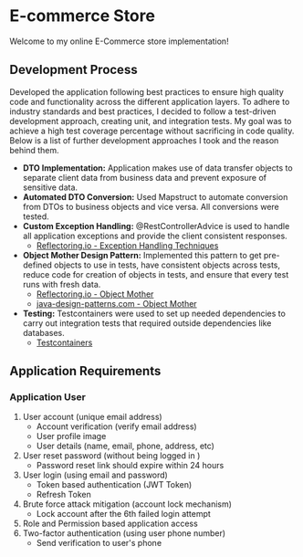# E-commerce Store

Welcome to my online E-Commerce store implementation!


## Development Process
Developed the application following best practices to ensure high quality code and functionality across the different 
application layers. To adhere to industry standards and best practices, I decided to follow a test-driven development 
approach, creating unit, and integration tests. My goal was to achieve a high test coverage percentage without 
sacrificing in code quality. Below is a list of further development approaches I took and the reason behind them.

* **DTO Implementation:** Application makes use of data transfer objects to separate client data from business data and 
prevent exposure of sensitive data.
* **Automated DTO Conversion:** Used Mapstruct to automate conversion from DTOs to business objects and vice versa. All conversions were tested.
* **Custom Exception Handling:** @RestControllerAdvice is used to handle all application exceptions and provide the client consistent responses.
  * [Reflectoring.io - Exception Handling Techniques](https://reflectoring.io/spring-boot-exception-handling/)
* **Object Mother Design Pattern:** Implemented this pattern to get pre-defined objects to use in tests, have consistent 
objects across tests, reduce code for creation of objects in tests, and ensure that every test runs with fresh data.
  * [Reflectoring.io - Object Mother](https://reflectoring.io/objectmother-fluent-builder/)
  * [java-design-patterns.com - Object Mother](https://java-design-patterns.com/patterns/object-mother/)
* **Testing:** Testcontainers were used to set up needed dependencies to carry out integration tests that required outside
dependencies like databases. 
  * [Testcontainers](https://www.testcontainers.org/)

## Application Requirements

### Application User
1. User account (unique email address)
   * Account verification (verify email address)
   * User profile image
   * User details (name, email, phone, address, etc)
2. User reset password (without being logged in )
   * Password reset link should expire within 24 hours
3. User login (using email and password)
   * Token based authentication (JWT Token)
   * Refresh Token
4. Brute force attack mitigation (account lock mechanism)
   * Lock account after the 6th failed login attempt
5. Role and Permission based application access
6. Two-factor authentication (using user phone number)
   * Send verification to user's phone
